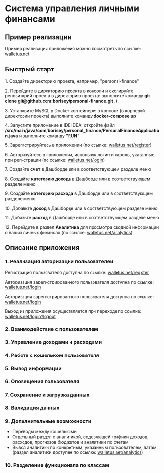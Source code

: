 <h1>Система управления личными финансами</h1>

<h2>Пример реализации</h2>
<p>Пример реализации приложения можно посмотреть по ссылке: <a href="https://walletus.net/">walletus.net</a></p>

<h2>Быстрый старт</h2>
<p>1. Создайте директорию проекта, например, "personal-finance"</p>
<p>2. Перейдите в директорию проекта в консоли и скопируйте репозиторий проекта в директорию проекта: выполните команду <strong>git clone git@github.com:borisey/personal-finance.git ./</strong></p>
<p>3. Установите MySQL в Docker-контейнере: в консоли (в корневой директории проекта) выполните команду <strong>docker-compose up</strong></p>
<p>4. Запустите приложение в IDE IDEA: откройте файл <strong>/src/main/java/com/borisey/personal_finance/PersonalFinanceApplication.java</strong> и выполните команду <strong>"RUN"</strong></p>
<p>5. Зарегистрируйтесь в приложении (по ссылке: <a href="https://walletus.net/register">walletus.net/register</a>)</p>
<p>6. Авторизуйтесь в приложении, используя логин и пароль, указанные при регистрации (по ссылке: <a href="https://walletus.net/login">walletus.net/login</a>)</p>
<p>7. Создайте <strong>счет</strong> в Дашборде или в соответствующем разделе меню</p>
<p>8. Создайте <strong>категорию дохода</strong> в Дашборде или в соответствующем разделе меню</p>
<p>9. Создайте <strong>категорию расхода</strong> в Дашборде или в соответствующем разделе меню</p>
<p>10. Добавьте <strong>доход</strong> в Дашборде или в соответствующем разделе меню</p>
<p>11. Добавьте <strong>расход</strong> в Дашборде или в соответствующем разделе меню</p>
<p>12. Перейдите в раздел <strong>Аналитика</strong> для просмотра сводной информации о ваших личных финансах (по ссылке: <a href="https://walletus.net/analytics">walletus.net/analytics</a>)</p>

<h2>Описание приложения</h2>
<h3>1. Реализация авторизации пользователей</h3>
<p>Регистрация пользователя доступна по ссылке: <a href="https://walletus.net/register">walletus.net/register</a></p>
<p>Авторизация зарегистрированного пользователя доступна по ссылке: <a href="https://walletus.net/login">walletus.net/login</a></p>
<p>Авторизация зарегистрированного пользователя доступна по ссылке: <a href="https://walletus.net/login">walletus.net/login</a></p>
<p>Выход из приложения осуществляется при переходе по ссылке: <a href="https://walletus.net/login?logout">walletus.net/login?logout</a></p>
<h3>2. Взаимодействие с пользователем</h3>
<h3>3. Управление доходами и расходами</h3>
<h3>4. Работа с кошельком пользователя</h3>
<h3>5. Вывод информации</h3>
<h3>6. Оповещения пользователя</h3>
<h3>7. Сохранение и загрузка данных</h3>
<h3>8. Валидация данных</h3>
<h3>9. Дополнительные возможности</h3>
<ul>
    <li>Переводы между кошельками</li>
    <li>Отдельный раздел с аналитикой, содержащей графики доходов, расходов, прогнозов бюджетов и аналитики по счетам</li>
    <li>Вывод аналитики по конкретным, указанным пользователем, датам (раздел аналитики доступен по ссылке: <a href="https://walletus.net/analytics">walletus.net/analytics</a>)</li>
</ul>
<h3>10. Разделение функционала по классам</h3>
